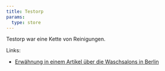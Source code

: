 ```yaml
---
title: Testorp
params:
  type: store
---
```


Testorp war eine Kette von Reinigungen.

Links:
* [Erwähnung in einem Artikel über die Waschsalons in Berlin](https://nacht-in.berlin/schmutzige-waesche-waschen/)
